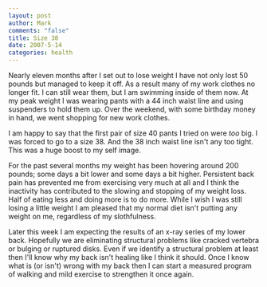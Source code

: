 ```yaml
--- 
layout: post
author: Mark
comments: "false"
title: Size 38
date: 2007-5-14
categories: health
---
```

Nearly eleven months after I set out to lose weight I have not only lost 50 pounds but managed to keep it off.  As a result many of my work clothes no longer fit.  I can still wear them, but I am swimming inside of them now.  At my peak weight I was wearing pants with a 44 inch waist line and using suspenders to hold them up.  Over the weekend, with some birthday money in hand, we went shopping for new work clothes.

I am happy to say that the first pair of size 40 pants I tried on were <em>too</em> big.  I was forced to go to a size 38.  And the 38 inch waist line isn't any too tight.  This was a huge boost to my self image.

For the past several months my weight has been hovering around 200 pounds; some days a bit lower and some days a bit higher.  Persistent back pain has prevented me from exercising very much at all and I think the inactivity has contributed to the slowing and stopping of my weight loss.  Half of eating less and doing more is to do more.  While I wish I was still losing a little weight I am pleased that my normal diet isn't putting any weight on me, regardless of my slothfulness.

Later this week I am expecting the results of an x-ray series of my lower back.  Hopefully we are eliminating structural problems like cracked vertebra or bulging or ruptured disks.  Even if we identify a structural problem at least then I'll know why my back isn't healing like I think it should.  Once I know what is (or isn't) wrong with my back then I can start a measured program of walking and mild exercise to strengthen it once again.
